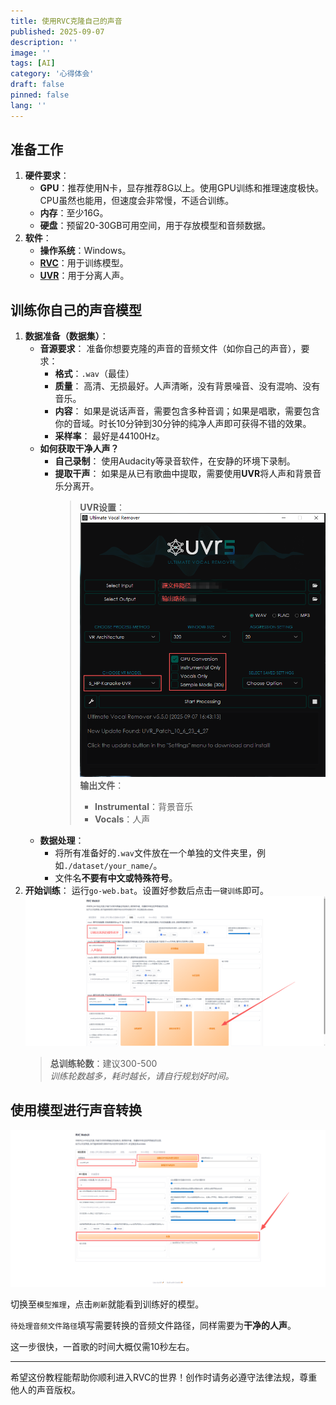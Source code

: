 ```yaml
---
title: 使用RVC克隆自己的声音
published: 2025-09-07
description: ''
image: ''
tags: [AI]
category: '心得体会'
draft: false
pinned: false
lang: ''
---
```


## 准备工作

1. **硬件要求**：
   - **GPU**：推荐使用N卡，显存推荐8G以上。使用GPU训练和推理速度极快。CPU虽然也能用，但速度会非常慢，不适合训练。
   - **内存**：至少16G。
   - **硬盘**：预留20-30GB可用空间，用于存放模型和音频数据。
2. **软件**：
   - **操作系统**：Windows。
   - [**RVC**](https://github.com/RVC-Project/Retrieval-based-Voice-Conversion-WebUI)：用于训练模型。
   - [**UVR**](https://github.com/Anjok07/ultimatevocalremovergui)：用于分离人声。

## 训练你自己的声音模型

1. **数据准备（数据集）**：
   - **音源要求**： 准备你想要克隆的声音的音频文件（如你自己的声音），要求：
     - **格式**：`.wav`（最佳）
     - **质量**： 高清、无损最好。人声清晰，没有背景噪音、没有混响、没有音乐。
     - **内容**： 如果是说话声音，需要包含多种音调；如果是唱歌，需要包含你的音域。时长10分钟到30分钟的纯净人声即可获得不错的效果。
     - **采样率**： 最好是44100Hz。
   - **如何获取干净人声？**
     - **自己录制**： 使用Audacity等录音软件，在安静的环境下录制。
     - **提取干声**： 如果是从已有歌曲中提取，需要使用**UVR**将人声和背景音乐分离开。
       > **UVR设置**：
       > ![](./uvr.png)
       > **输出文件**：
       >   - **Instrumental**：背景音乐
       >   - **Vocals**：人声
   - **数据处理**：
     - 将所有准备好的`.wav`文件放在一个单独的文件夹里，例如`./dataset/your_name/`。
     - 文件名**不要有中文或特殊符号**。
2. **开始训练**：
    运行`go-web.bat`。设置好参数后点击`一键训练`即可。
    ![](./rvc.png)
    > **总训练轮数**：建议300-500<br>
    > *训练轮数越多，耗时越长，请自行规划好时间。*

## 使用模型进行声音转换

![](./rvc_2.png)

切换至`模型推理`，点击`刷新`就能看到训练好的模型。

`待处理音频文件路径`填写需要转换的音频文件路径，同样需要为**干净的人声**。

这一步很快，一首歌的时间大概仅需10秒左右。

---

希望这份教程能帮助你顺利进入RVC的世界！创作时请务必遵守法律法规，尊重他人的声音版权。
